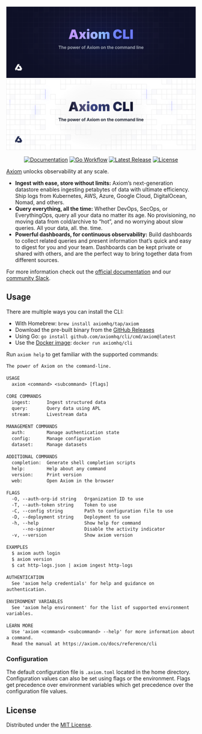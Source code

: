 ![cli: The power of Axiom on the command line](.github/images/banner-dark.svg#gh-dark-mode-only)
![cli: The power of Axiom on the command line](.github/images/banner-light.svg#gh-light-mode-only)

<div align="center">

[![Documentation][docs_badge]][docs]
[![Go Workflow][workflow_badge]][workflow]
[![Latest Release][release_badge]][release]
[![License][license_badge]][license]

</div>

[Axiom](https://axiom.co) unlocks observability at any scale.

- **Ingest with ease, store without limits:** Axiom’s next-generation datastore
  enables ingesting petabytes of data with ultimate efficiency. Ship logs from
  Kubernetes, AWS, Azure, Google Cloud, DigitalOcean, Nomad, and others.
- **Query everything, all the time:** Whether DevOps, SecOps, or EverythingOps,
  query all your data no matter its age. No provisioning, no moving data from
  cold/archive to “hot”, and no worrying about slow queries. All your data, all.
  the. time.
- **Powerful dashboards, for continuous observability:** Build dashboards to
  collect related queries and present information that’s quick and easy to
  digest for you and your team. Dashboards can be kept private or shared with
  others, and are the perfect way to bring together data from different sources.

For more information check out the
[official documentation](https://axiom.co/docs) and our
[community Slack](https://axiomfm.slack.com/join/shared_invite/zt-w7d1vepe-L0upiOL6n6MXfjr33sCBUQ).

## Usage

There are multiple ways you can install the CLI:

- With Homebrew: `brew install axiomhq/tap/axiom`
- Download the pre-built binary from the
  [GitHub Releases](https://github.com/axiomhq/cli/releases/latest)
- Using Go: `go install github.com/axiomhq/cli/cmd/axiom@latest`
- Use the [Docker image](https://hub.docker.com/r/axiomhq/cli): `docker run axiomhq/cli`

Run `axiom help` to get familiar with the supported commands:

```shell
The power of Axiom on the command-line.

USAGE
  axiom <command> <subcommand> [flags]

CORE COMMANDS
  ingest:      Ingest structured data
  query:       Query data using APL
  stream:      Livestream data

MANAGEMENT COMMANDS
  auth:        Manage authentication state
  config:      Manage configuration
  dataset:     Manage datasets

ADDITIONAL COMMANDS
  completion:  Generate shell completion scripts
  help:        Help about any command
  version:     Print version
  web:         Open Axiom in the browser

FLAGS
  -O, --auth-org-id string   Organization ID to use
  -T, --auth-token string    Token to use
  -C, --config string        Path to configuration file to use
  -D, --deployment string    Deployment to use
  -h, --help                 Show help for command
      --no-spinner           Disable the activity indicator
  -v, --version              Show axiom version

EXAMPLES
  $ axiom auth login
  $ axiom version
  $ cat http-logs.json | axiom ingest http-logs

AUTHENTICATION
  See 'axiom help credentials' for help and guidance on authentication.

ENVIRONMENT VARIABLES
  See 'axiom help environment' for the list of supported environment variables.

LEARN MORE
  Use 'axiom <command> <subcommand> --help' for more information about a command.
  Read the manual at https://axiom.co/docs/reference/cli
```

### Configuration

The default configuration file is `.axiom.toml` located in the home directory.
Configuration values can also be set using flags or the environment. Flags get
precedence over environment variables which get precedence over the
configuration file values.

## License

Distributed under the [MIT License](./LICENSE).

<!-- Badges -->

[docs]: https://docs.axiom.co
[docs_badge]: https://img.shields.io/badge/docs-reference-blue.svg
[workflow]: https://github.com/axiomhq/cli/actions/workflows/push.yaml
[workflow_badge]: https://img.shields.io/github/workflow/status/axiomhq/cli/Push
[release]: https://github.com/axiomhq/cli/releases/latest
[release_badge]: https://img.shields.io/github/release/axiomhq/cli.svg
[license]: https://opensource.org/licenses/MIT
[license_badge]: https://img.shields.io/github/license/axiomhq/cli.svg?color=blue
